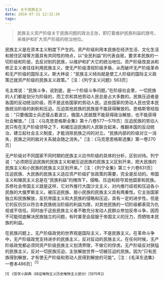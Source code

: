 ```yaml
---
title: 关于民族主义
date: 2016-07-31 12:32:34
tags: 
---
```


>民族主义资产阶级关于民族问题的政治主张，即打着维护民族利益的旗号，来维护和扩大资产阶级的统治地位。

民族主义是在资本主义制度下产生的。资产阶级利用本民族在经济生活、文化生活和居住区域等方面具有共同性的特点，以“全民利益”的代表自居，要求本民族的一切阶级和阶层，去反对别的民族，以维护和扩大它的统治地位。资产阶级改良派和修正主义者往往利用民族主义，使无产阶级漠视阶级矛盾，从而破坏无产阶级革命和无产阶级的国际主义。斯大林说：“民族主义倾向就是使工人阶级的国际主义政策迁就资产阶级的民族主义政策。”［注：《列宁主义问题》563页］

毛主席说：“民族斗争，说到底，是一个阶级斗争问题。”在阶级社会里，一切民族的人们都是划分为阶级的，而工农和其他劳动人民总是占大多数的。民族压迫者是各国的反动统治阶级，而不是这些国家的劳动人民。这些国家的劳动人民也受本民族统治阶级的剥削和压迫。压迫其他民族的民族是不能获得解放的。恩格斯曾经指出：“只要俄国士兵还侵占着波兰，俄国人民就既不能获得政治解放，也不能获得社会解放。”［注：《马克思恩格斯全集》第十八卷577—578页］压迫民族的劳动人民只有在无产阶级领导之下，和被压迫民族的人民联合起来，推翻本国的反动统治，建立起社会主义制度，才能消除民族之间的对立。“民族内部的阶级对立一消失，民族之间的敌对关系就会随之消失。”［注：《马克思恩格斯选集》第一卷270页］

无产阶级对不同国家不同时期的民族主义应作阶级的具体的分析，区别对待。列宁说：“必须把压迫民族的民族主义和被压迫民族的民族主义区别开来，把大民族的民族主义和小民族的民族主义区别开来。”［注：《列宁全集》第三十六卷631页］压迫民族、大民族的民族主义适应资产阶级扩张政策的需要，完全是反动的。帝国主义和殖民主义总是在“民族利益”的掩饰下，侵略、压迫和掠夺其他国家和民族。苏修社会帝国主义就是这样，它对外推行大国沙文主义，对内推行歧视和压迫各小民族的大俄罗斯主义。被压迫民族、弱小民族的民族主义具有两重性。它主张国家独立和民族解放，反抗帝国主义和大民族的侵略和压迫，具有一定的进步性。但是它的反抗仅以符合本民族统治阶级的利益为限，对其他民族的一切阶级都表现为仇视或不信任。同时由于这些民族主义者不敢充分发动人民群众参加反帝斗争，因而不可能彻底解决民族独立的问题，有时甚至会屈服于帝国主义的压力，而牺牲本民族的利益。

在民族问题上，无产阶级政党的世界观是国际主义，不是民族主义。在革命斗争中，无产阶级政党支持进步的民族主义，反对反动的民族主义。在任何时候，无产阶级政党都必须同资产阶级民族主义划清界限，不做它的俘虏。无产阶级反对狭隘的民族主义，反对一切民族压迫，主张解放世界一切被压迫的民族。因为“只有民族得到解放，才有使无产阶级和劳动人民得到解放的可能”。［注：《毛泽东选集》一卷本486页］<sup>[1]</sup>

<sub>[1] 《哲学小辞典（辩证唯物主义历史唯物主义部分）[1975年]》</sub>
